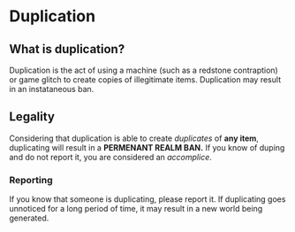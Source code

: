 # Duplication

## What is duplication?
Duplication is the act of using a machine (such as a redstone contraption) or game glitch to create copies of illegitimate items. Duplication may result in an instataneous ban.


## Legality
Considering that duplication is able to create *duplicates* of **any item**, duplicating will result in a **PERMENANT REALM BAN.** If you know of duping and do not report it, you are considered an *accomplice*.


### Reporting
If you know that someone is duplicating, please report it. If duplicating goes unnoticed for a long period of time, it may result in a new world being generated.